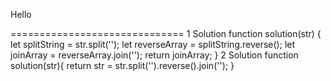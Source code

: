 Hello

==============================
1 Solution
function solution(str) {
let splitString = str.split('');
let reverseArray = splitString.reverse();
let joinArray = reverseArray.join('');
return joinArray;
}
2 Solution
function solution(str){
return str = str.split('').reverse().join('');
}